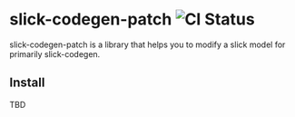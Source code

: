# slick-codegen-patch ![CI Status](https://github.com/hshn/slick-codegen-patch/actions/workflows/ci.yml/badge.svg)

slick-codegen-patch is a library that helps you to modify a slick model for primarily slick-codegen.

## Install

TBD
